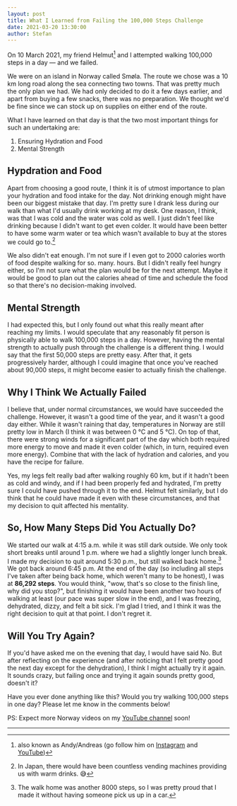 ```yaml
---
layout: post
title: What I Learned from Failing the 100,000 Steps Challenge
date: 2021-03-20 13:30:00
author: Stefan
---
```


On 10 March 2021, my friend Helmut[^1] and I attempted walking 100,000 steps in a day — and we failed.

We were on an island in Norway called Smøla. The route we chose was a 10 km long road along the sea connecting two towns. That was pretty much the only plan we had. We had only decided to do it a few days earlier, and apart from buying a few snacks, there was no preparation. We thought we'd be fine since we can stock up on supplies on either end of the route.

What I have learned on that day is that the two most important things for such an undertaking are:
1. Ensuring Hydration and Food
2. Mental Strength

## Hypdration and Food
Apart from choosing a good route, I think it is of utmost importance to plan your hydration and food intake for the day. Not drinking enough might have been our biggest mistake that day. I'm pretty sure I drank less during our walk than what I'd usually drink working at my desk. One reason, I think, was that I was cold and the water was cold as well. I just didn't feel like drinking because I didn't want to get even colder. It would have been better to have some warm water or tea which wasn't available to buy at the stores we could go to.[^2]

We also didn't eat enough. I'm not sure if I even got to 2000 calories worth of food despite walking for so. many. hours. But I didn't really feel hungry either, so I'm not sure what the plan would be for the next attempt. Maybe it would be good to plan out the calories ahead of time and schedule the food so that there's no decision-making involved.

## Mental Strength
I had expected this, but I only found out what this really meant after reaching my limits. I would speculate that any reasonably fit person is physically able to walk 100,000 steps in a day. However, having the mental strength to actually push through the challenge is a different thing. I would say that the first 50,000 steps are pretty easy. After that, it gets progressively harder, although I could imagine that once you've reached about 90,000 steps, it might become easier to actually finish the challenge.

## Why I Think We Actually Failed
I believe that, under normal circumstances, we would have succeeded the challenge. However, it wasn't a good time of the year, and it wasn't a good day either. While it wasn't raining that day, temperatures in Norway are still pretty low in March (I think it was between 0 °C and 5 °C). On top of that, there were strong winds for a significant part of the day which both required more energy to move and made it even colder (which, in turn, required even more energy). Combine that with the lack of hydration and calories, and you have the recipe for failure.

Yes, my legs felt really bad after walking roughly 60 km, but if it hadn't been as cold and windy, and if I had been properly fed and hydrated, I'm pretty sure I could have pushed through it to the end. Helmut felt similarly, but I do think that he could have made it even with these circumstances, and that my decision to quit affected his mentality.

## So, How Many Steps Did You Actually Do?
We started our walk at 4:15 a.m. while it was still dark outside. We only took short breaks until around 1 p.m. where we had a slightly longer lunch break. I made my decision to quit around 5:30 p.m., but still walked back home.[^3] We got back around 6:45 p.m. At the end of the day (so including all steps I've taken after being back home, which weren't many to be honest), I was at **86,292 steps**. You would think, "wow, that's so close to the finish line, why did you stop?", but finishing it would have been another two hours of walking at least (our pace was super slow in the end), and I was freezing, dehydrated, dizzy, and felt a bit sick. I'm glad I tried, and I think it was the right decision to quit at that point. I don't regret it.

## Will You Try Again?
If you'd have asked me on the evening that day, I would have said No. But after reflecting on the experience (and after noticing that I felt pretty good the next day except for the dehydration), I think I might actually try it again. It sounds crazy, but failing once and trying it again sounds pretty good, doesn't it?

Have you ever done anything like this? Would you try walking 100,000 steps in one day? Please let me know in the comments below!

PS: Expect more Norway videos on my [YouTube channel](/youtube) soon!

---
[^1]: also known as Andy/Andreas (go follow him on [Instagram](https://www.instagram.com/drdrhelmut/) and [YouTube](https://www.youtube.com/channel/UCm4PRROMmGuw0nb_wdvB8WQ))
[^2]: In Japan, there would have been countless vending machines providing us with warm drinks. 😅
[^3]: The walk home was another 8000 steps, so I was pretty proud that I made it without having someone pick us up in a car.
